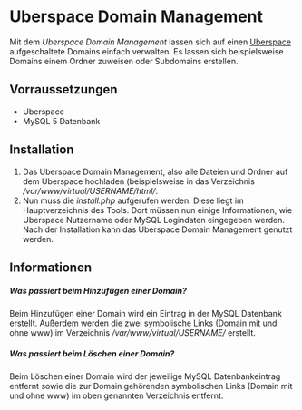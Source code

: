 Uberspace Domain Management
===========================
Mit dem *Uberspace Domain Management* lassen sich auf einen [Uberspace](https://uberspace.de) aufgeschaltete Domains einfach verwalten. Es lassen sich beispielsweise Domains einem Ordner zuweisen oder Subdomains erstellen.

## Vorraussetzungen ##
* Uberspace
* MySQL 5 Datenbank 

## Installation ##
1. Das Uberspace Domain Management, also alle Dateien und Ordner auf dem Uberspace hochladen (beispielsweise in das Verzeichnis */var/www/virtual/USERNAME/html/*.
2. Nun muss die *install.php* aufgerufen werden. Diese liegt im Hauptverzeichnis des Tools. Dort müssen nun einige Informationen, wie Uberspace Nutzername oder MySQL Logindaten eingegeben werden. Nach der Installation kann das Uberspace Domain Management genutzt werden.

## Informationen ##
##### Was passiert beim Hinzufügen einer Domain? #####
Beim Hinzufügen einer Domain wird ein Eintrag in der MySQL Datenbank erstellt. Außerdem werden die zwei symbolische Links (Domain mit und ohne www) im Verzeichnis */var/www/virtual/USERNAME/* erstellt. 

##### Was passiert beim Löschen einer Domain? #####
Beim Löschen einer Domain wird der jeweilige MySQL Datenbankeintrag entfernt sowie die zur Domain gehörenden symbolischen Links (Domain mit und ohne www) im oben genannten Verzeichnis entfernt.

